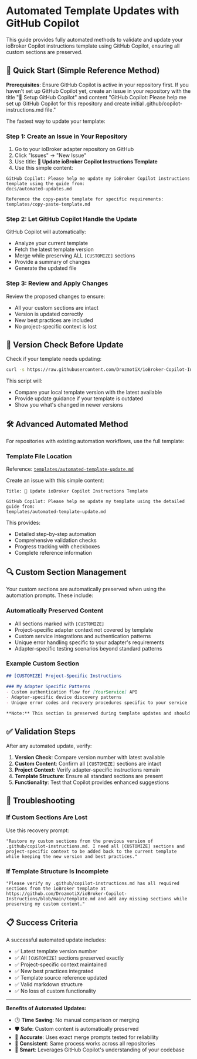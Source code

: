 # Automated Template Updates with GitHub Copilot

This guide provides fully automated methods to validate and update your ioBroker Copilot instructions template using GitHub Copilot, ensuring all custom sections are preserved.

## 🚀 Quick Start (Simple Reference Method)

**Prerequisites**: Ensure GitHub Copilot is active in your repository first. If you haven't set up GitHub Copilot yet, create an issue in your repository with the title "🤖 Setup GitHub Copilot" and content "GitHub Copilot: Please help me set up GitHub Copilot for this repository and create initial .github/copilot-instructions.md file."

The fastest way to update your template:

### Step 1: Create an Issue in Your Repository

1. Go to your ioBroker adapter repository on GitHub
2. Click "Issues" → "New Issue"  
3. Use title: **🤖 Update ioBroker Copilot Instructions Template**
4. Use this simple content:

```
GitHub Copilot: Please help me update my ioBroker Copilot instructions template using the guide from:
docs/automated-updates.md

Reference the copy-paste template for specific requirements:
templates/copy-paste-template.md
```

### Step 2: Let GitHub Copilot Handle the Update

GitHub Copilot will automatically:
- Analyze your current template
- Fetch the latest template version
- Merge while preserving ALL `[CUSTOMIZE]` sections
- Provide a summary of changes
- Generate the updated file

### Step 3: Review and Apply Changes

Review the proposed changes to ensure:
- All your custom sections are intact
- Version is updated correctly
- New best practices are included
- No project-specific context is lost

## 🔄 Version Check Before Update

Check if your template needs updating:

```bash
curl -s https://raw.githubusercontent.com/DrozmotiX/ioBroker-Copilot-Instructions/main/scripts/check-template-version.sh | bash
```

This script will:
- Compare your local template version with the latest available
- Provide update guidance if your template is outdated
- Show you what's changed in newer versions

## 🛠️ Advanced Automated Method

For repositories with existing automation workflows, use the full template:

### Template File Location
Reference: [`templates/automated-template-update.md`](../templates/automated-template-update.md)

Create an issue with this simple content:
```
Title: 🤖 Update ioBroker Copilot Instructions Template

GitHub Copilot: Please help me update my template using the detailed guide from:
templates/automated-template-update.md
```

This provides:
- Detailed step-by-step automation  
- Comprehensive validation checks
- Progress tracking with checkboxes
- Complete reference information

## 🔍 Custom Section Management

Your custom sections are automatically preserved when using the automation prompts. These include:

### Automatically Preserved Content
- All sections marked with `[CUSTOMIZE]`
- Project-specific adapter context not covered by template
- Custom service integrations and authentication patterns
- Unique error handling specific to your adapter's requirements
- Adapter-specific testing scenarios beyond standard patterns

### Example Custom Section
```markdown
## [CUSTOMIZE] Project-Specific Instructions

### My Adapter Specific Patterns
- Custom authentication flow for [YourService] API
- Adapter-specific device discovery patterns
- Unique error codes and recovery procedures specific to your service

**Note:** This section is preserved during template updates and should contain only content not already covered in the standard template
```

## ✅ Validation Steps

After any automated update, verify:

1. **Version Check**: Compare version number with latest available
2. **Custom Content**: Confirm all `[CUSTOMIZE]` sections are intact
3. **Project Context**: Verify adapter-specific instructions remain  
4. **Template Structure**: Ensure all standard sections are present
5. **Functionality**: Test that Copilot provides enhanced suggestions

## 🚨 Troubleshooting

### If Custom Sections Are Lost
Use this recovery prompt:
```
"Restore my custom sections from the previous version of .github/copilot-instructions.md. I need all [CUSTOMIZE] sections and project-specific context to be added back to the current template while keeping the new version and best practices."
```

### If Template Structure Is Incomplete
```
"Please verify my .github/copilot-instructions.md has all required sections from the ioBroker template at https://github.com/DrozmotiX/ioBroker-Copilot-Instructions/blob/main/template.md and add any missing sections while preserving my custom content."
```

## 📋 Success Criteria

A successful automated update includes:
- ✅ Latest template version number
- ✅ All `[CUSTOMIZE]` sections preserved exactly
- ✅ Project-specific context maintained
- ✅ New best practices integrated  
- ✅ Template source reference updated
- ✅ Valid markdown structure
- ✅ No loss of custom functionality

---

**Benefits of Automated Updates:**
- 🕒 **Time Saving**: No manual comparison or merging
- 🛡️ **Safe**: Custom content is automatically preserved
- 🎯 **Accurate**: Uses exact merge prompts tested for reliability
- 🔄 **Consistent**: Same process works across all repositories
- 🤖 **Smart**: Leverages GitHub Copilot's understanding of your codebase